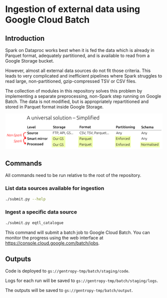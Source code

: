 # Ingestion of external data using Google Cloud Batch

## Introduction

Spark on Dataproc works best when it is fed the data which is already in Parquet format, adequately partitioned, and is available to read from a Google Storage bucket.

However, almost all external data sources do not fit those criteria. This leads to very complicated and inefficient pipelines where Spark struggles to read large, non-partitioned, gzip-compressed TSV or CSV files.

The collection of modules in this repository solves this problem by implementing a separate preprocessing, non-Spark step running on Google Batch. The data is not modified, but is appropriately repartitioned and stored in Parquet format inside Google Storage.

![image](preprocess.png)

## Commands

All commands need to be run relative to the root of the repository.

### List data sources available for ingestion

```bash
./submit.py --help
```

### Ingest a specific data source

```bash
./submit.py eqtl_catalogue
```

This command will submit a batch job to Google Cloud Batch. You can monitor the progress using the web interface at https://console.cloud.google.com/batch/jobs.

## Outputs

Code is deployed to `gs://gentropy-tmp/batch/staging/code`.

Logs for each run will be saved to `gs://gentropy-tmp/batch/staging/logs`.

The outputs will be saved to `gs://gentropy-tmp/batch/output`.
